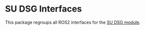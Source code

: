 # SU DSG Interfaces
This package regroups all ROS2 interfaces for the [SU DSG module](https://github.com/h2020faros/su_dsg).
